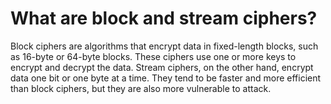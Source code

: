 # What are block and stream ciphers?

Block ciphers are algorithms that encrypt data in fixed-length blocks, such as 16-byte or 64-byte blocks. These ciphers use one or more keys to encrypt and decrypt the data. Stream ciphers, on the other hand, encrypt data one bit or one byte at a time. They tend to be faster and more efficient than block ciphers, but they are also more vulnerable to attack.
